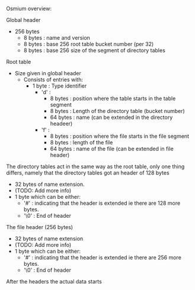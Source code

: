 Osmium overview:

Global header

- 256 bytes
  - 8 bytes : name and version
  - 8 bytes : base 256 root table bucket number (per 32)
  - 8 bytes : base 256 size of the segment of directory tables

Root table
- Size given in global header
  - Consists of entries with:
    - 1 byte : Type identifier
      * 'd' :
        - 8 bytes : position where the table starts in the table segment
        - 8 bytes : Length of the directory table (bucket number)
        - 64 bytes : name (can be extended in the directory headeer)
      * 'f' :
        - 8 bytes : position where the file starts in the file segment
        - 8 bytes : length of the file
        - 64 bytes : name of the file (can be extended in file header)

The directory tables act in the same way as the root table, only one thing differs, namely that the directory tables got an header of 128 bytes

- 32 bytes of name extension.
- (TODO: Add more info)
- 1 byte which can be either:
  - '#' : indicating that the header is extended ie there are 128 more bytes.
  - '\0' : End of header

The file header (256 bytes)
- 32 bytes of name extension
- (TODO: Add more info)
- 1 byte which can be either:
  - '#' : indicating that the header is extended ie there are 256 more bytes.
  - '\0' : End of header

After the headers the actual data starts
